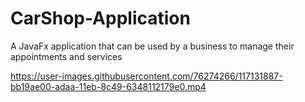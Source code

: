 # CarShop-Application
A JavaFx application that can be used by a business to manage their appointments and services

https://user-images.githubusercontent.com/76274266/117131887-bb19ae00-adaa-11eb-8c49-6348112179e0.mp4


